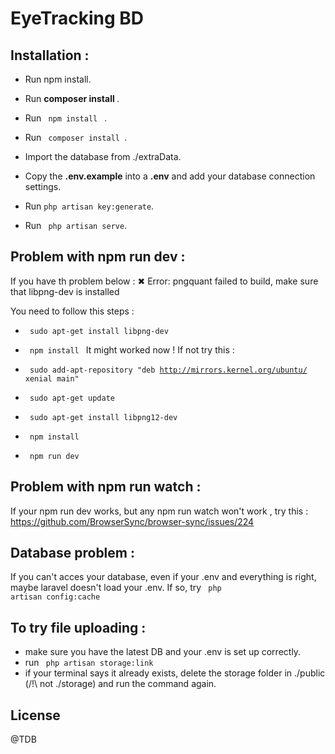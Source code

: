 # EyeTracking BD

## Installation :  
 

- Run npm install.
- Run <b> composer install </b>.


- Run <code> npm install </code> .
- Run <code> composer install </code>.
- Import the database from ./extraData.
- Copy the <b>.env.example</b> into a <b>.env</b> and add your database connection settings.
- Run <code>php artisan key:generate</code>.
- Run <code> php artisan serve</code>.


## Problem with npm run dev : 
If you have th problem below : 
  ✖ Error: pngquant failed to build, make sure that libpng-dev is installed

You need to follow this steps : 
- <code> sudo apt-get install libpng-dev </code>
- <code> npm install </code>
It might worked now ! If not try this : 

- <code> sudo add-apt-repository "deb http://mirrors.kernel.org/ubuntu/ xenial main"</code>
- <code> sudo apt-get update</code>
- <code> sudo apt-get install libpng12-dev</code>
- <code> npm install</code>
- <code> npm run dev </code>

## Problem with npm run watch : 
If your npm run dev works, but any npm run watch won't work , try this : https://github.com/BrowserSync/browser-sync/issues/224 

## Database problem :

If you can't acces your database, even if your .env and everything is right, maybe laravel doesn't load your .env.
If so, try <code> php artisan config:cache </code> 

## To try file uploading : 
- make sure you have the latest DB and your .env is set up correctly. 
- run <code> php artisan storage:link </code>  
- if your terminal says it already exists, delete the storage folder in ./public (/!\ not ./storage) and run the command again.




## License
@TDB
